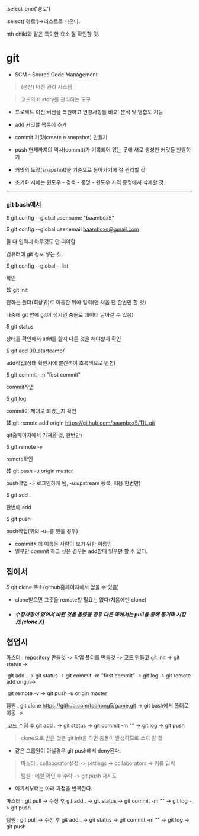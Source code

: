 

.select_one('경로')

.select('경로')->리스트로 나온다.

nth child와 같은 특이한 요소 잘 확인할 것.



# git

- SCM - Source Code Management

> (분산) 버전 관리 시스템

> 코드의 History를 관리하는 도구

- 프로젝트 이전 버전을 복원하고 변경사항을 비교, 분석 및 병합도 가능



- add 커밋할 목록에 추가
- commit 커밋(create a snapshot) 만들기
- push 현재까지의 역사(commit)가 기록되어 있는 곳에 새로 생성한 커밋들 반영하기



- 커밋의 도장(snapshot)을 기준으로 돌아가기에 잘 관리할 것
- 초기화 시에는 윈도우 - 검색 - 증명 - 윈도우 자격 증명에서 삭제할 것.



------

### git bash에서

$ git config --global user.name "baambox5"

$ git config --global user.email baamboxo@gmail.com

둘 다 입력시 아무것도 안 떠야함

컴퓨터에 git 정보 넣는 것.



$ git config --global --list

확인



($ git init

원하는 폴더(최상위)로 이동한 뒤에 입력(맨 처음 단 한번만 할 것)

나중에 git 안에 git이 생기면 충돌로 데이터 날아갈 수 있음)



$ git status

상태를 확인해서 add를 할지 다른 것을 해야할지 확인



$ git add 00_startcamp/

add작업(상태 확인시에 빨간색이 초록색으로 변함)



$ git commit -m "first commit"

commit작업



$ git log

commit이 제대로 되었는지 확인



($ git remote add origin https://github.com/baambox5/TIL.git

git홈페이지에서 가져올 것, 한번만)



$ git remote -v

remote확인



($ git push -u origin master

push작업 -> 로그인하게 됨, -u:upstream 등록, 처음 한번만)



$ git add .

한번에 add



$ git push

push작업(위의 -u~를 했을 경우)



- commit시에 이름은 사람이 보기 위한 이름임
- 일부만 commit 하고 싶은 경우는 add할때 일부만 할 수 있다.



## 집에서

$ git clone 주소(github홈페이지에서 얻을 수 있음)



- clone받으면 그것을 remote할 필요는 없다(처음에만 clone)



- ##### 수정사항이 있어서 바뀐 것을 올렸을 경우 다른 쪽에서는 pull을 통해 동기화 시킬 것!(clone X)



## 협업시

마스터 : repository 만들것 -> 작업 폴더를 만들것 -> 코드 만들고 git init -> git status ->

​			git add . -> git status -> git commit -m "first commit" -> git log -> git remote add origin->

​			git remote -v -> git push -u origin master



팀원 : git clone https://github.com/toohong5/game.git -> git bash에서 폴더로 이동 ->

​		코드 수정 후 git add . -> git status -> git commit -m "" -> git log -> git push

> clone으로 받은 것은 git init을 하면 충돌이 발생하므로 쓰지 말 것



- 같은 그룹원이 아닐경우 git push에서 deny된다. 

> 마스터 : collaborator설정 -> settings -> collaborators -> 이름 입력
>
> 팀원 : 메일 확인 후 수락 -> git push 재시도



- 여기서부터는 아래 과정을 반복한다.

마스터 : git pull -> 수정 후 git add . -> git status -> git commit -m "" -> git log -> git push

팀원 : git pull -> 수정 후 git add . -> git status -> git commit -m "" -> git log -> git push